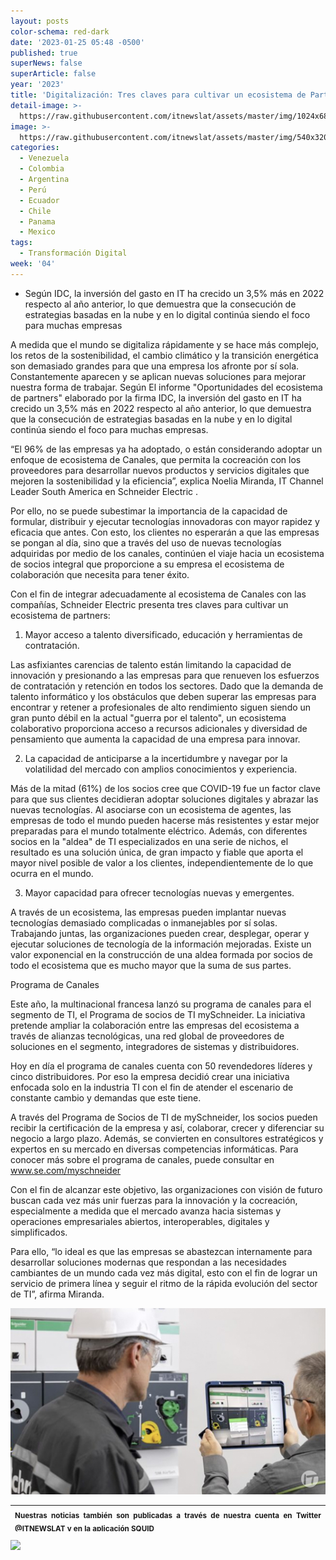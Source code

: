 ```yaml
---
layout: posts
color-schema: red-dark
date: '2023-01-25 05:48 -0500'
published: true
superNews: false
superArticle: false
year: '2023'
title: 'Digitalización: Tres claves para cultivar un ecosistema de Partners'
detail-image: >-
  https://raw.githubusercontent.com/itnewslat/assets/master/img/1024x680/tablet-en-industria-g.jpg
image: >-
  https://raw.githubusercontent.com/itnewslat/assets/master/img/540x320/tablet-en-industria-p.jpg
categories:
  - Venezuela
  - Colombia
  - Argentina
  - Perú
  - Ecuador
  - Chile
  - Panama
  - Mexico
tags:
  - Transformación Digital
week: '04'
---
```

- Según IDC, la inversión del gasto en IT ha crecido un 3,5% más en 2022 respecto al año anterior, lo que demuestra que la consecución de estrategias basadas en la nube y en lo digital continúa siendo el foco para muchas empresas

A medida que el mundo se digitaliza rápidamente y se hace más complejo, los retos de la sostenibilidad, el cambio climático y la transición energética son demasiado grandes para que una empresa los afronte por sí sola. Constantemente aparecen y se aplican nuevas soluciones para mejorar nuestra forma de trabajar. Según El informe "Oportunidades del ecosistema de partners" elaborado por la firma IDC, la inversión del gasto en IT ha crecido un 3,5% más en 2022 respecto al año anterior, lo que demuestra que la consecución de estrategias basadas en la nube y en lo digital continúa siendo el foco para muchas empresas. 

“El 96% de las empresas ya ha adoptado, o están considerando adoptar un enfoque de ecosistema de Canales, que permita la cocreación con los proveedores para desarrollar nuevos productos y servicios digitales que mejoren la sostenibilidad y la eficiencia”, explica Noelia Miranda, IT Channel Leader South America en Schneider Electric . 

Por ello, no se puede subestimar la importancia de la capacidad de formular, distribuir y ejecutar tecnologías innovadoras con mayor rapidez y eficacia que antes. Con esto, los clientes no esperarán a que las empresas se pongan al día, sino que a través del uso de nuevas tecnologías adquiridas por medio de los canales, continúen el viaje hacia un ecosistema de socios integral que proporcione a su empresa el ecosistema de colaboración que necesita para tener éxito.

Con el fin de integrar adecuadamente al ecosistema de Canales con las compañías, Schneider Electric presenta tres claves para cultivar un ecosistema de partners: 

1.	Mayor acceso a talento diversificado, educación y herramientas de contratación. 

Las asfixiantes carencias de talento están limitando la capacidad de innovación y presionando a las empresas para que renueven los esfuerzos de contratación y retención en todos los sectores. Dado que la demanda de talento informático y los obstáculos que deben superar las empresas para encontrar y retener a profesionales de alto rendimiento siguen siendo un gran punto débil en la actual "guerra por el talento", un ecosistema colaborativo proporciona acceso a recursos adicionales y diversidad de pensamiento que aumenta la capacidad de una empresa para innovar.

2.	La capacidad de anticiparse a la incertidumbre y navegar por la volatilidad del mercado con amplios conocimientos y experiencia. 

Más de la mitad (61%) de los socios cree que COVID-19 fue un factor clave para que sus clientes decidieran adoptar soluciones digitales y abrazar las nuevas tecnologías. Al asociarse con un ecosistema de agentes, las empresas de todo el mundo pueden hacerse más resistentes y estar mejor preparadas para el mundo totalmente eléctrico. Además, con diferentes socios en la "aldea" de TI especializados en una serie de nichos, el resultado es una solución única, de gran impacto y fiable que aporta el mayor nivel posible de valor a los clientes, independientemente de lo que ocurra en el mundo. 

3.	Mayor capacidad para ofrecer tecnologías nuevas y emergentes. 

A través de un ecosistema, las empresas pueden implantar nuevas tecnologías demasiado complicadas o inmanejables por sí solas. Trabajando juntas, las organizaciones pueden crear, desplegar, operar y ejecutar soluciones de tecnología de la información mejoradas. Existe un valor exponencial en la construcción de una aldea formada por socios de todo el ecosistema que es mucho mayor que la suma de sus partes.

Programa de Canales

Este año, la multinacional francesa lanzó su programa de canales para el segmento de TI, el Programa de socios de TI mySchneider. La iniciativa pretende ampliar la colaboración entre las empresas del ecosistema a través de alianzas tecnológicas, una red global de proveedores de soluciones en el segmento, integradores de sistemas y distribuidores.

Hoy en día el programa de canales cuenta con 50 revendedores líderes y cinco distribuidores. Por eso la empresa decidió crear una iniciativa enfocada solo en la industria TI con el fin de atender el escenario de constante cambio y demandas que este tiene.

A través del Programa de Socios de TI de mySchneider, los socios pueden recibir la certificación de la empresa y así, colaborar, crecer y diferenciar su negocio a largo plazo. Además, se convierten en consultores estratégicos y expertos en su mercado en diversas competencias informáticas. Para conocer más sobre el programa de canales, puede consultar en www.se.com/myschneider 

Con el fin de alcanzar este objetivo,  las organizaciones con visión de futuro buscan cada vez más unir fuerzas para la innovación y la cocreación, especialmente a medida que el mercado avanza hacia sistemas y operaciones empresariales abiertos, interoperables, digitales y simplificados. 

Para ello, “lo ideal es que las empresas se abastezcan internamente para desarrollar soluciones modernas que respondan a las necesidades cambiantes de un mundo cada vez más digital, esto con el fin de lograr un servicio de primera línea y seguir el ritmo de la rápida evolución del sector de TI”, afirma Miranda. 

![](https://raw.githubusercontent.com/itnewslat/assets/master/img/540x320/tablet-en-industria-p.jpg)

<table style="height: 42px;" width="569">
<tbody>
<tr>
<td style="text-align: justify;"><sub><strong>Nuestras noticias también son publicadas a través de nuestra cuenta en Twitter <a href="https://twitter.com/itnewslat?lang=es">@ITNEWSLAT</a> y en la aplicación <a href="https://squidapp.co/en/">SQUID</a></strong></sub></td>
</tr>
</tbody>
</table>

<img src="https://tracker.metricool.com/c3po.jpg?hash=56f88a41e39ab42c063cc51676587a04"/>
